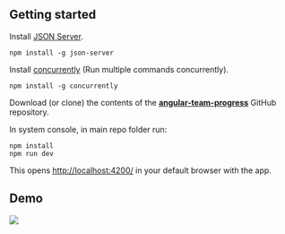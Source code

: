 ## Getting started

Install [JSON Server](https://github.com/typicode/json-server).

```
npm install -g json-server
```

Install [concurrently](https://github.com/kimmobrunfeldt/concurrently) (Run multiple commands concurrently).

```
npm install -g concurrently
```

Download (or clone) the contents of the **[angular-team-progress](https://github.com/SGAWP/Angular-Team-Progress)** GitHub repository.

In system console, in main repo folder run:

```cli
npm install
npm run dev
```

This opens [http://localhost:4200/](http://localhost:4200/) in your default browser with the app.

## Demo

<img src="https://i.imgur.com/tTDH059.png"/>
